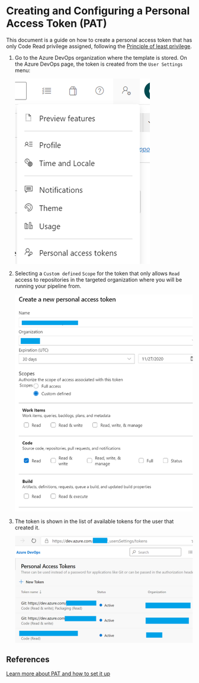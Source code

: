 # Creating and Configuring a Personal Access Token (PAT)

This document is a guide on how to create a personal access token that has only Code Read privilege assigned, following the [Principle of least privilege](https://en.wikipedia.org/wiki/Principle_of_least_privilege).  

1. Go to the Azure DevOps organization where the template is stored. On the Azure DevOps page, the token is created from the `User Settings` menu:

    ![image.png](./assets/user-settings.png)

2. Selecting a `Custom defined` `Scope` for the token that only allows `Read` access to repositories in the targeted organization where you will be running your pipeline from.

    ![image.png](./assets/custom-scope.png)

3. The token is shown in the list of available tokens for the user that created it.

    ![image.png](./assets/available-tokens.png)

## References

[Learn more about PAT and how to set it up](https://docs.microsoft.com/en-us/azure/devops/organizations/accounts/use-personal-access-tokens-to-authenticate?view=azure-devops&tabs=preview-page)
